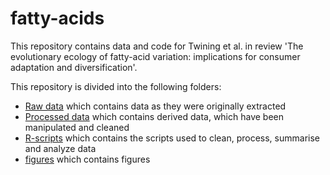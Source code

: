 # fatty-acids

This repository contains data and code for Twining et al. in review 'The evolutionary ecology of fatty-acid variation: implications for consumer adaptation and diversification'.


This repository is divided into the following folders: 

- [Raw data](https://github.com/JoeyBernhardt/fatty-acids/tree/master/data-raw) which contains data as they were originally extracted
- [Processed data](https://github.com/JoeyBernhardt/fatty-acids/tree/master/data-processed) which contains derived data, which have been manipulated and cleaned
- [R-scripts](https://github.com/JoeyBernhardt/fatty-acids/tree/master/R-scripts) which contains the scripts used to clean, process, summarise and analyze data
- [figures](https://github.com/JoeyBernhardt/fatty-acids/tree/master/figures) which contains figures

